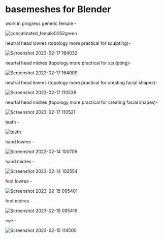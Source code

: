 # basemeshes for Blender

work in progress generic female - 

![concatinated_female0052green](https://user-images.githubusercontent.com/78473045/221098461-d853c920-1754-4ffd-8719-d3a1a2059317.png)

neutral head lowres (topology more practical for sculpting)- 

![Screenshot 2023-02-17 164032](https://user-images.githubusercontent.com/78473045/219544107-e26784fb-311b-4041-b784-eead107cff18.png)

neurtal head midres (topology more practical for sculpting)- 

![Screenshot 2023-02-17 164009](https://user-images.githubusercontent.com/78473045/219544122-dbb17076-8e31-4808-a6af-7a8fa5a1bdf7.png)

neutral head lowres (topology more practical for creating facial shapes)- 

![Screenshot 2023-02-17 110538](https://user-images.githubusercontent.com/78473045/219498088-8b172178-6e36-41ed-a248-c82d345a0138.png)

neurtal head midres (topology more practical for creating facial shapes)- 

![Screenshot 2023-02-17 110521](https://user-images.githubusercontent.com/78473045/219498023-8da92385-3970-46a8-b201-2892d4991e0a.png)

teeth - 

![teeth](https://user-images.githubusercontent.com/78473045/218334471-c3ea352b-133d-47bf-b4ea-7acc3f0fe6b8.png)

hand lowres - 

![Screenshot 2023-02-14 100709](https://user-images.githubusercontent.com/78473045/218576138-ea2c2db6-9a77-4d1b-83f5-f16baa2bf72f.png)

hand midres - 

![Screenshot 2023-02-14 102554](https://user-images.githubusercontent.com/78473045/218578106-a75ab748-11fa-4352-a428-dcf6bc62a3b6.png)

foot lowres - 

![Screenshot 2023-02-15 095401](https://user-images.githubusercontent.com/78473045/218864318-62ab34f0-1389-4d46-9d78-202671b051ae.png)

foot midres - 

![Screenshot 2023-02-15 095416](https://user-images.githubusercontent.com/78473045/218864293-de64dce1-6006-4967-92b3-cabe3c9a90a1.png)

eye - 

![Screenshot 2023-02-15 114500](https://user-images.githubusercontent.com/78473045/218881147-5280e0db-9b11-40d4-8257-62055002a1c7.png)





